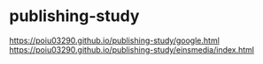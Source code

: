 # publishing-study
https://poiu03290.github.io/publishing-study/google.html
https://poiu03290.github.io/publishing-study/einsmedia/index.html
